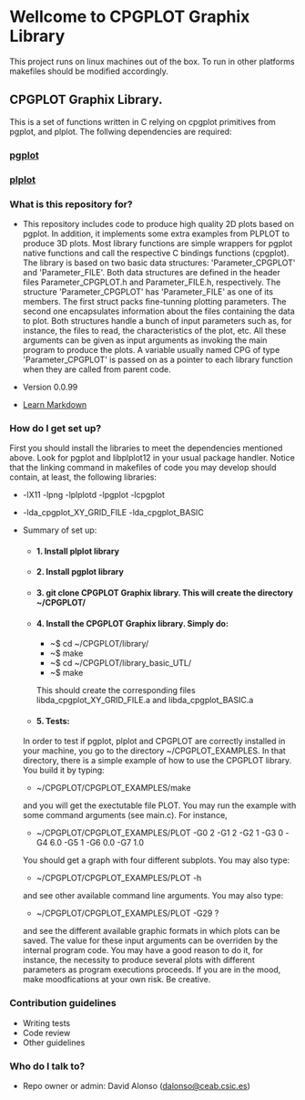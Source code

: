 # Wellcome to CPGPLOT Graphix Library #

This project runs on linux machines out of the box. To run in other platforms makefiles should be modified accordingly.

## CPGPLOT Graphix Library.
This is a set of functions written in C relying on cpgplot primitives from pgplot, and plplot. The follwing dependencies are required:

### [pgplot](/http://www.astro.caltech.edu/~tjp/pgplot/)
### [plplot](http://plplot.sourceforge.net/)

### What is this repository for? ###

* This repository includes code to produce high quality 2D plots based on pgplot. In addition, it implements some extra examples from PLPLOT to produce 3D plots. Most library functions are simple wrappers for pgplot native functions and call the respective C bindings functions (cpgplot). The library is based on two basic data structures: 'Parameter_CPGPLOT' and 'Parameter_FILE'.  Both data structures are defined in the header files Parameter_CPGPLOT.h and Parameter_FILE.h, respectively. The structure 'Parameter_CPGPLOT' has 'Parameter_FILE' as one of its members. The first struct packs fine-tunning plotting parameters. The second one encapsulates information about the files containing the data to plot. Both structures handle a bunch of input parameters such as, for instance, the files to read, the characteristics of the plot, etc. All these arguments can be given as input arguments as invoking the main program to produce the plots. A variable usually named CPG of type 'Parameter_CPGPLOT' is passed on as a pointer to each library function when they are called from parent code. 
  
* Version
0.0.99

* [Learn Markdown](https://bitbucket.org/tutorials/markdowndemo)

### How do I get set up? ###

First you should install the libraries to meet the dependencies mentioned above. Look for pgplot and libplplot12 in your usual package handler. Notice that the linking command in makefiles of code you may develop should contain, at least, the following libraries:

* -lX11 -lpng -lplplotd -lpgplot -lcpgplot
* -lda_cpgplot_XY_GRID_FILE -lda_cpgplot_BASIC

* Summary of set up:
  
  + #### 1. Install plplot library
  + #### 2. Install pgplot library
  + #### 3. git clone CPGPLOT Graphix library. This will create the directory ~/CPGPLOT/
  + #### 4. Install the CPGPLOT Graphix library. Simply do: 
      + ~$ cd ~/CPGPLOT/library/ 
      + ~$ make 
      + ~$ cd ~/CPGPLOT/library_basic_UTL/
      + ~$ make
      
      This should create the corresponding files libda_cpgplot_XY_GRID_FILE.a and libda_cpgplot_BASIC.a
  
  + #### 5. Tests:
  In order to test if pgplot, plplot and CPGPLOT are correctly installed in your machine, you go to the directory ~/CPGPLOT_EXAMPLES. In that directory, there is a simple example of how to use the CPGPLOT library. You build it by typing:

     + ~/CPGPLOT/CPGPLOT_EXAMPLES/make

     and you will get the exectutable file PLOT. You may run the example with some command arguments (see main.c). For instance, 

     + ~/CPGPLOT/CPGPLOT_EXAMPLES/PLOT -G0 2 -G1 2 -G2 1 -G3 0 -G4 6.0 -G5 1 -G6 0.0 -G7 1.0

     You should get a graph with four different subplots. You may also type:

     + ~/CPGPLOT/CPGPLOT_EXAMPLES/PLOT -h

     and see other available command line arguments. You may also type:

     + ~/CPGPLOT/CPGPLOT_EXAMPLES/PLOT -G29 ?

     and see the different available graphic formats in which plots can be saved. The value for these input arguments can be overriden by the internal program code. You may have a good reason to do it, for instance, the necessity to produce several plots with different parameters as program executions proceeds. If you are in the mood, make moodfications at your own risk. Be creative.			       	   

### Contribution guidelines ###

* Writing tests
* Code review
* Other guidelines

### Who do I talk to? ###

* Repo owner or admin: David Alonso (<dalonso@ceab.csic.es>)
